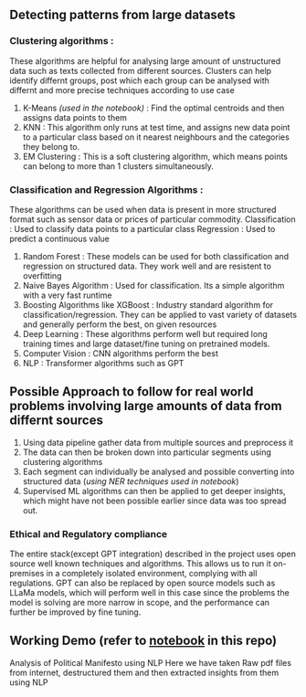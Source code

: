 ## Detecting patterns from large datasets
### Clustering algorithms :
These algorithms are helpful for analysing large amount of unstructured data such as texts collected from different sources. Clusters can help identify differnt groups, post which each group can be analysed with differnt and more precise techniques according to use case

1. K-Means  _(used in the notebook)_ : Find the optimal centroids and then assigns data points to them
2. KNN : This algorithm only runs at test time, and assigns new data point to a particular class based on it nearest neighbours and the categories they belong to.
3. EM Clustering : This is a soft clustering algorithm, which means points can belong to more than 1 clusters simultaneously.

### Classification and Regression Algorithms :
These algorithms can be used when data is present in more structured format such as sensor data or prices of particular commodity. 
Classification : Used to classify data points to a particular class
Regression : Used to predict a continuous value

1. Random Forest : These models can be used for both classification and regression on structured data. They work well and are resistent to overfitting
2. Naive Bayes Algorithm : Used for classification. Its a simple algorithm with a very fast runtime
3. Boosting Algorithms like XGBoost : Industry standard algorithm for classification/regression. They can be applied to vast variety of datasets and generally perform the best, on given resources
4. Deep Learning : These algorithms perform well but required long training times and large dataset/fine tuning on pretrained models.
  1. Computer Vision : CNN algorithms perform the best
  2. NLP : Transformer algorithms such as GPT

## Possible Approach to follow for real world problems involving large amounts of data from differnt sources
1. Using data pipeline gather data from multiple sources and preprocess it
2. The data can then be broken down into particular segments using clustering algorithms
3. Each segment can individually be analysed and possible converting into structured data (_using NER techniques used in notebook_)
4. Supervised ML algorithms can then be applied to get deeper insights, which might have not been possible earlier since data was too spread out.

### Ethical and Regulatory compliance 
The entire stack(except GPT integration) described in the project uses open source well known techniques and algorithms. 
This allows us to run it on-premises in a completely isolated environment, complying with all regulations.
GPT can also be replaced by open source models such as LLaMa models, which will perform well in this case since the problems the model is solving are more narrow in scope, and the performance can further be improved by fine tuning.

## Working Demo (refer to [notebook](https://github.com/yrao1000/PoliticalManifest-NLP/blob/main/notebook.ipynb) in this repo)
Analysis of Political Manifesto using NLP
Here we have taken Raw pdf files from internet, destructured them and then extracted insights from them using NLP
